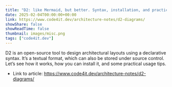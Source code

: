 ```yaml
---
title: "D2: like Mermaid, but better. Syntax, installation, and practical usage tips"
date: 2025-02-04T00:00:00+00:00
link: https://www.code4it.dev/architecture-notes/d2-diagrams/
showShare: false
showReadTime: false
thumbnail: images/misc.png
tags: ["code4it.dev"]
---
```

D2 is an open-source tool to design architectural layouts using a declarative syntax. It’s a textual format, which can also be stored under source control. Let’s see how it works, how you can install it, and some practical usage tips.

- Link to article: https://www.code4it.dev/architecture-notes/d2-diagrams/